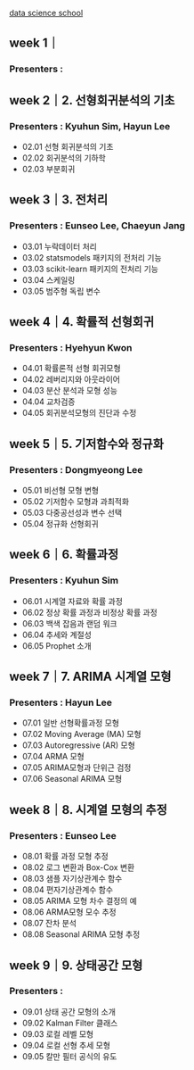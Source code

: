 [data science school](https://datascienceschool.net/view-notebook/9987e98ec60946c79a8a7f37cb7ae9cc/)

## week 1｜
### Presenters :

## week 2｜2. 선형회귀분석의 기초
### Presenters : Kyuhun Sim, Hayun Lee
- 02.01 선형 회귀분석의 기초
- 02.02 회귀분석의 기하학
- 02.03 부분회귀

## week 3｜3. 전처리
### Presenters : Eunseo Lee, Chaeyun Jang
- 03.01 누락데이터 처리
- 03.02 statsmodels 패키지의 전처리 기능
- 03.03 scikit-learn 패키지의 전처리 기능
- 03.04 스케일링
- 03.05 범주형 독립 변수


## week 4｜4. 확률적 선형회귀
### Presenters : Hyehyun Kwon
- 04.01 확률론적 선형 회귀모형
- 04.02 레버리지와 아웃라이어
- 04.03 분산 분석과 모형 성능
- 04.04 교차검증
- 04.05 회귀분석모형의 진단과 수정

## week 5｜5. 기저함수와 정규화
### Presenters : Dongmyeong Lee
- 05.01 비선형 모형 변형
- 05.02 기저함수 모형과 과최적화
- 05.03 다중공선성과 변수 선택
- 05.04 정규화 선형회귀



## week 6｜6. 확률과정
### Presenters : Kyuhun Sim

- 06.01 시계열 자료와 확률 과정
- 06.02 정상 확률 과정과 비정상 확률 과정
- 06.03 백색 잡음과 랜덤 워크
- 06.04 추세와 계절성
- 06.05 Prophet 소개


## week 7｜7. ARIMA 시계열 모형
### Presenters : Hayun Lee

- 07.01 일반 선형확률과정 모형
- 07.02 Moving Average (MA) 모형
- 07.03 Autoregressive (AR) 모형
- 07.04 ARMA 모형
- 07.05 ARIMA모형과 단위근 검정
- 07.06 Seasonal ARIMA 모형


## week 8｜8. 시계열 모형의 추정
### Presenters : Eunseo Lee

- 08.01 확률 과정 모형 추정
- 08.02 로그 변환과 Box-Cox 변환
- 08.03 샘플 자기상관계수 함수
- 08.04 편자기상관계수 함수
- 08.05 ARIMA 모형 차수 결정의 예
- 08.06 ARMA모형 모수 추정
- 08.07 잔차 분석
- 08.08 Seasonal ARIMA 모형 추정


## week 9｜9. 상태공간 모형
### Presenters :

- 09.01 상태 공간 모형의 소개
- 09.02 Kalman Filter 클래스
- 09.03 로컬 레벨 모형
- 09.04 로컬 선형 추세 모형
- 09.05 칼만 필터 공식의 유도

